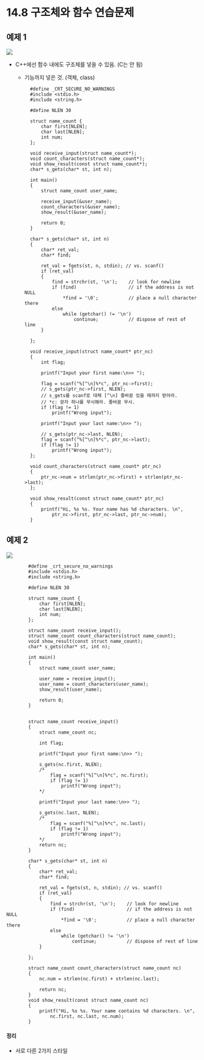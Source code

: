 # 14.8 구조체와 함수 연습문제

## 예제 1

<img src="https://github.com/uber9ma/following_C/blob/master/images/chapter14/struct17.png?raw=true">

* C++에선 함수 내에도 구조체를 넣을 수 있음. (C는 안 됨)
    - 기능까지 넣은 것. (객체, class)

            #define _CRT_SECURE_NO_WARNINGS
            #include <stdio.h>
            #include <string.h>

            #define NLEN 30

            struct name_count {
                char first[NLEN];
                char last[NLEN];
                int num;
            };

            void receive_input(struct name_count*);
            void count_characters(struct name_count*);
            void show_result(const struct name_count*);
            char* s_gets(char* st, int n);

            int main()
            {
                struct name_count user_name;

                receive_input(&user_name);
                count_characters(&user_name);
                show_result(&user_name);

                return 0;
            }

            char* s_gets(char* st, int n)
            {
                char* ret_val;
                char* find;

                ret_val = fgets(st, n, stdin); // vs. scanf()
                if (ret_val)
                {
                    find = strchr(st, '\n');	// look for newline
                    if (find)					// if the address is not NULL
                        *find = '\0';			// place a null character there
                    else
                        while (getchar() != '\n')
                            continue;			// dispose of rest of line
                }

            };

            void receive_input(struct name_count* ptr_nc)
            {
                int flag;

                printf("Input your first name:\n>> ");

                flag = scanf("%[^\n]%*c", ptr_nc->first); 
                // s_gets(ptr_nc->first, NLEN);
                // s_gets를 scanf로 대체 [^\n] 줄바꿈 있을 때까지 받아라. 
                // *c: 문자 하나를 무시해라. 줄바꿈 무시.
                if (flag != 1)
                    printf("Wrong input");

                printf("Input your last name:\n>> ");

                // s_gets(ptr_nc->last, NLEN);
                flag = scanf("%[^\n]%*c", ptr_nc->last);
                if (flag != 1)
                    printf("Wrong input");
            };

            void count_characters(struct name_count* ptr_nc)
            {
                ptr_nc->num = strlen(ptr_nc->first) + strlen(ptr_nc->last);
            };

            void show_result(const struct name_count* ptr_nc)
            {
                printf("Hi, %s %s. Your name has %d characters. \n",
                    ptr_nc->first, ptr_nc->last, ptr_nc->num);
            }

## 예제 2  
<img src="https://github.com/uber9ma/following_C/blob/master/images/chapter14/struct17.png?raw=true">


            #define _crt_secure_no_warnings
            #include <stdio.h>
            #include <string.h>

            #define NLEN 30

            struct name_count {
                char first[NLEN];
                char last[NLEN];
                int num;
            };

            struct name_count receive_input();
            struct name_count count_characters(struct name_count);
            void show_result(const struct name_count);
            char* s_gets(char* st, int n);

            int main()
            {
                struct name_count user_name;

                user_name = receive_input();
                user_name = count_characters(user_name);
                show_result(user_name);

                return 0;
            }


            struct name_count receive_input()
            {
                struct name_count nc;

                int flag;

                printf("Input your first name:\n>> ");

                s_gets(nc.first, NLEN);
                /*
                    flag = scanf("%[^\n]%*c", nc.first);
                    if (flag != 1)
                        printf("Wrong input");
                */

                printf("Input your last name:\n>> ");

                s_gets(nc.last, NLEN);
                /*
                    flag = scanf("%[^\n]%*c", nc.last);
                    if (flag != 1)
                        printf("Wrong input");
                */
                return nc;
            }

            char* s_gets(char* st, int n)
            {
                char* ret_val;
                char* find;

                ret_val = fgets(st, n, stdin); // vs. scanf()
                if (ret_val)
                {
                    find = strchr(st, '\n');	// look for newline
                    if (find)					// if the address is not NULL
                        *find = '\0';			// place a null character there
                    else
                        while (getchar() != '\n')
                            continue;			// dispose of rest of line
                }

            };

            struct name_count count_characters(struct name_count nc)
            {
                nc.num = strlen(nc.first) + strlen(nc.last);

                return nc;
            }
            void show_result(const struct name_count nc)
            {
                printf("Hi, %s %s. Your name contains %d characters. \n",
                    nc.first, nc.last, nc.num);
            }
#### 정리

* 서로 다른 2가지 스타일
